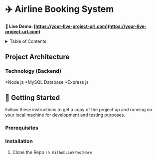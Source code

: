 # ✈️ Airline Booking System

**🚀 Live Demo: [https://your-live-project-url.com](https://your-live-project-url.com)**

<details>
  <summary>Table of Contents</summary>
  <ol>
    <li><a href="#about-the-project">About The Project</a></li>
    <li><a href="#-tech-stack">Tech Stack</a></li>
    <li><a href="#-features">Features</a></li>
    <li><a href="#-getting-started">Getting Started</a></li>
    <li><a href="#-deployment--architecture">Deployment & Architecture</a></li>
    <li><a href="#-contact">Contact</a></li>
  </ol>
</details>

## Project Architecture
### Technology (Backend)
*Node js 
*MySQL Database
*Express js

## 🚀 Getting Started
Follow these instructions to get a copy of the project up and running on your local machine for development and testing purposes.

### Prerequisites


### Installation
1. Clone the Repo
```sh GithubLinkPastHare   ```
